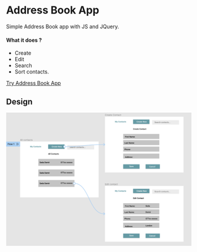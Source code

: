 # Address Book App

Simple Address Book app with JS and JQuery.

#### What it does ?

- Create
- Edit
- Search
- Sort contacts.

[Try Address Book App](https://dseda.github.io/address-book/)

## Design

![Figma Prototype v2](/planning-and-design/desktop-v2.png)
